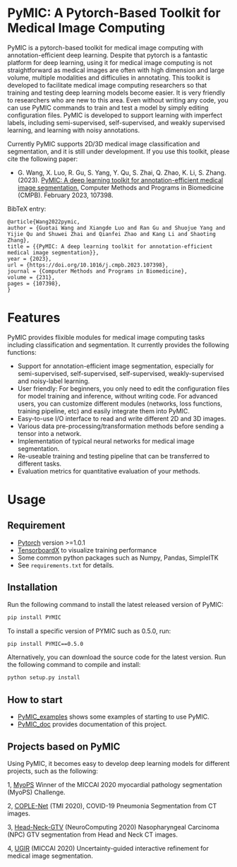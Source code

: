 # PyMIC: A Pytorch-Based Toolkit for Medical Image Computing

PyMIC is a pytorch-based toolkit for medical image computing with annotation-efficient deep learning. Despite that pytorch is a fantastic platform for deep learning, using it for medical image computing is not straightforward as medical images are often with high dimension and large volume, multiple modalities and difficulies in annotating. This toolkit is developed to facilitate medical image computing researchers so that training and testing deep learning models become easier. It is very friendly to researchers who are new to this area. Even without writing any code, you can use PyMIC commands to train and test a model by simply editing configuration files. PyMIC is developed to support learning with imperfect labels, including semi-supervised, self-supervised, and weakly supervised learning, and learning with noisy annotations.

Currently PyMIC supports 2D/3D medical image classification and segmentation, and it is still under development. If you use this toolkit, please cite the following paper:

* G. Wang, X. Luo, R. Gu, S. Yang, Y. Qu, S. Zhai, Q. Zhao, K. Li, S. Zhang. (2023). 
[PyMIC: A deep learning toolkit for annotation-efficient medical image segmentation.][arxiv2022] Computer Methods and Programs in Biomedicine (CMPB). February 2023, 107398.

[arxiv2022]:http://arxiv.org/abs/2208.09350

BibTeX entry:

    @article{Wang2022pymic,
    author = {Guotai Wang and Xiangde Luo and Ran Gu and Shuojue Yang and Yijie Qu and Shuwei Zhai and Qianfei Zhao and Kang Li and Shaoting Zhang},
    title = {{PyMIC: A deep learning toolkit for annotation-efficient medical image segmentation}},
    year = {2023},
    url = {https://doi.org/10.1016/j.cmpb.2023.107398},
    journal = {Computer Methods and Programs in Biomedicine},
    volume = {231},
    pages = {107398},
    }

# Features
PyMIC provides flixible modules for medical image computing tasks including classification and segmentation. It currently provides the following functions:
* Support for annotation-efficient image segmentation, especially for semi-supervised, self-supervised, self-supervised, weakly-supervised and noisy-label learning.
* User friendly: For beginners, you only need to edit the configuration files for model training and inference, without writing code. For advanced users, you can customize different modules (networks, loss functions, training pipeline, etc) and easily integrate them into PyMIC.
* Easy-to-use I/O interface to read and write different 2D and 3D images.
* Various data pre-processing/transformation methods before sending a tensor into a network.
* Implementation of typical neural networks for medical image segmentation.
* Re-useable training and testing pipeline that can be transferred to different tasks.
* Evaluation metrics for quantitative evaluation of your methods. 

# Usage
## Requirement
* [Pytorch][torch_link] version >=1.0.1
* [TensorboardX][tbx_link] to visualize training performance
* Some common python packages such as Numpy, Pandas, SimpleITK
* See `requirements.txt` for details.

[torch_link]:https://pytorch.org/
[tbx_link]:https://github.com/lanpa/tensorboardX 

## Installation
Run the following command to install the latest released version of PyMIC:

```bash
pip install PYMIC
```
To install a specific version of PYMIC such as 0.5.0, run:

```bash
pip install PYMIC==0.5.0
```
Alternatively, you can download the source code for the latest version. Run the following command to compile and install:

```bash
python setup.py install
``` 

## How to start
* [PyMIC_examples][exp_link] shows some examples of starting to use PyMIC. 
* [PyMIC_doc][docs_link] provides documentation of this project. 

[docs_link]:https://pymic.readthedocs.io/en/latest/
[exp_link]:https://github.com/HiLab-git/PyMIC_examples 

## Projects based on PyMIC
Using PyMIC, it becomes easy to develop deep learning models for different projects, such as the following:

1, [MyoPS][myops] Winner of the MICCAI 2020 myocardial pathology segmentation (MyoPS) Challenge.

2, [COPLE-Net][coplenet] (TMI 2020), COVID-19 Pneumonia Segmentation from CT images. 

3, [Head-Neck-GTV][hn_gtv] (NeuroComputing 2020) Nasopharyngeal Carcinoma (NPC) GTV segmentation from Head and Neck CT images. 

4, [UGIR][ugir] (MICCAI 2020) Uncertainty-guided interactive refinement for medical image segmentation. 

[myops]: https://github.com/HiLab-git/MyoPS2020
[coplenet]:https://github.com/HiLab-git/COPLE-Net
[hn_gtv]: https://github.com/HiLab-git/Head-Neck-GTV
[ugir]: https://github.com/HiLab-git/UGIR

